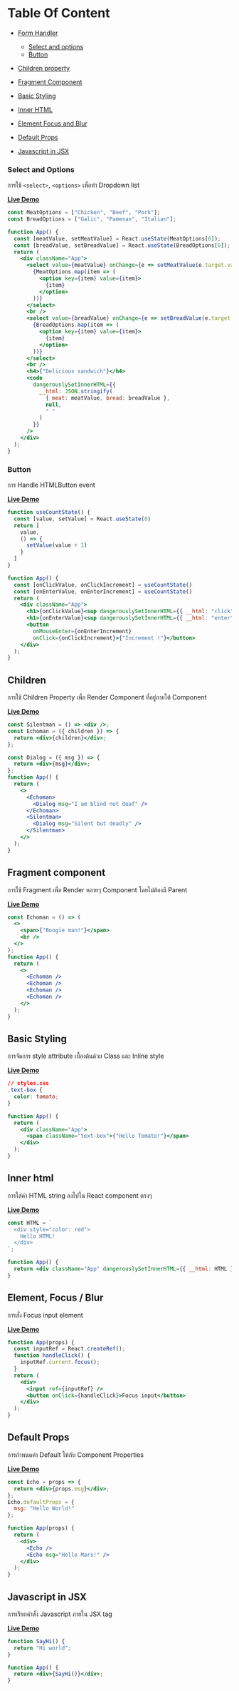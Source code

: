 
# Table Of Content
- [Form Handler](#)
  - [Select and options](#select-and-options)
  - [Button](#button)

- [Children property](#children)
- [Fragment Component](#fragment-component)
- [Basic Styling](#basic-styling)
- [Inner HTML](#inner-html)
- [Element Focus and Blur](#element-focus--blur)
- [Default Props](#default-props)
- [Javascript in JSX](#javascript-in-jsx)


### Select and Options
การใช้ `<select>`, `<options>` เพื่อทำ Dropdown list

**[Live Demo](https://codesandbox.io/s/rj0v506pyn)**

```jsx
const MeatOptions = ["Chicken", "Beef", "Pork"];
const BreadOptions = ["Galic", "Pamesan", "Italian"];

function App() {
  const [meatValue, setMeatValue] = React.useState(MeatOptions[0]);
  const [breadValue, setBreadValue] = React.useState(BreadOptions[0]);
  return (
    <div className="App">
      <select value={meatValue} onChange={e => setMeatValue(e.target.value)}>
        {MeatOptions.map(item => (
          <option key={item} value={item}>
            {item}
          </option>
        ))}
      </select>
      <br />
      <select value={breadValue} onChange={e => setBreadValue(e.target.value)}>
        {BreadOptions.map(item => (
          <option key={item} value={item}>
            {item}
          </option>
        ))}
      </select>
      <br />
      <h4>{"Delicious sandwich"}</h4>
      <code
        dangerouslySetInnerHTML={{
          __html: JSON.stringify(
            { meat: meatValue, bread: breadValue },
            null,
            " "
          )
        }}
      />
    </div>
  );
}
```

### Button
การ Handle HTMLButton event

**[Live Demo](https://codesandbox.io/s/wkv2n1r6lk)**

```jsx
function useCountState() {
  const [value, setValue] = React.useState(0)
  return [
    value,
    () => {
      setValue(value + 1)
    }
  ]
}

function App() {
  const [onClickValue, onClickIncrement] = useCountState()
  const [onEnterValue, onEnterIncrement] = useCountState()
  return (
    <div className="App">
      <h1>{onClickValue}<sup dangerouslySetInnerHTML={{ __html: "click" }} /></h1>
      <h1>{onEnterValue}<sup dangerouslySetInnerHTML={{ __html: "enter" }} /></h1>
      <button
        onMouseEnter={onEnterIncrement}
        onClick={onClickIncrement}>{"Increment !"}</button>
    </div>
  );
}
```



## Children

การใช้ Children Property เพื่อ Render Component ที่อยู่ภายใต้ Component

**[Live Demo](https://codesandbox.io/s/1o4jzj57v4)**

```jsx
const Silentman = () => <div />;
const Echoman = ({ children }) => {
  return <div>{children}</div>;
};

const Dialog = ({ msg }) => {
  return <div>{msg}</div>;
};
function App() {
  return (
    <>
      <Echoman>
        <Dialog msg="I am blind not deaf" />
      </Echoman>
      <Silentman>
        <Dialog msg="Silent but deadly" />
      </Silentman>
    </>
  );
}
```

## Fragment component

การใช้ Fragment เพื่อ Render หลายๆ Component โดยไม่ต้องมี Parent

**[Live Demo](https://codesandbox.io/s/zl4o2r6o23)**

```jsx
const Echoman = () => (
  <>
    <span>{"Boogie man!"}</span>
    <br />
  </>
);
function App() {
  return (
    <>
      <Echoman />
      <Echoman />
      <Echoman />
      <Echoman />
    </>
  );
}
```

## Basic Styling

การจัดการ style attribute เบื้องต้นด้วย Class และ Inline style

**[Live Demo](https://codesandbox.io/s/5k999x1mr4)**

```css
// styles.css
.text-box {
  color: tomato;
}
```

```jsx
function App() {
  return (
    <div className="App">
      <span className="text-box">{"Hello Tomato!"}</span>
    </div>
  );
}
```

## Inner html

การใส่ค่า HTML string ลงไปใน React component ตรงๆ

**[Live Demo](https://codesandbox.io/s/nwqlykv0xl)**

```jsx
const HTML = `
  <div style="color: red">
    Hello HTML!
  </div>
`;

function App() {
  return <div className="App" dangerouslySetInnerHTML={{ __html: HTML }} />;
}
```

## Element, Focus / Blur

การสั่ง Focus input element

**[Live Demo](https://codesandbox.io/s/n15or2wlkl)**

```jsx
function App(props) {
  const inputRef = React.createRef();
  function handleClick() {
    inputRef.current.focus();
  }
  return (
    <div>
      <input ref={inputRef} />
      <button onClick={handleClick}>Focus input</button>
    </div>
  );
}
```

## Default Props

การกำหนดค่า Default ให้กับ Component Properties

**[Live Demo](https://codesandbox.io/s/9z33pyx6ry)**

```jsx
const Echo = props => {
  return <div>{props.msg}</div>;
};
Echo.defaultProps = {
  msg: "Hello World!"
};

function App(props) {
  return (
    <div>
      <Echo />
      <Echo msg="Hello Mars!" />
    </div>
  );
}
```

## Javascript in JSX 

การเรียกคำสั่ง Javascript ภายใน JSX tag

**[Live Demo](https://codesandbox.io/s/52ry62kzpk)**

```jsx
function SayHi() {
  return "Hi world";
}

function App() {
  return <div>{SayHi()}</div>;
}
```
